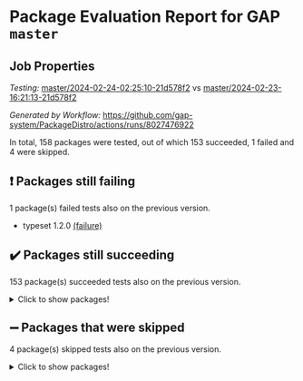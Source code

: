 # Package Evaluation Report for GAP `master`

## Job Properties

*Testing:* [master/2024-02-24-02:25:10-21d578f2](https://github.com/gap-system/PackageDistro/blob/data/reports/master/2024-02-24-02:25:10-21d578f2) vs [master/2024-02-23-16:21:13-21d578f2](https://github.com/gap-system/PackageDistro/blob/data/reports/master/2024-02-23-16:21:13-21d578f2)

*Generated by Workflow:* https://github.com/gap-system/PackageDistro/actions/runs/8027476922

In total, 158 packages were tested, out of which 153 succeeded, 1 failed and 4 were skipped.

## :exclamation: Packages still failing

1 package(s) failed tests also on the previous version.
- typeset 1.2.0 [(failure)](https://github.com/gap-system/PackageDistro/actions/runs/8027476922/job/21931612615)

## :heavy_check_mark: Packages still succeeding

153 package(s) succeeded tests also on the previous version.
<details><summary>Click to show packages!</summary>

- 4ti2interface 2023.02-04 [(success)](https://github.com/gap-system/PackageDistro/actions/runs/8027476922/job/21931596260)
- ace 5.6.2 [(success)](https://github.com/gap-system/PackageDistro/actions/runs/8027476922/job/21931596351)
- aclib 1.3.2 [(success)](https://github.com/gap-system/PackageDistro/actions/runs/8027476922/job/21931596455)
- agt 0.3.1 [(success)](https://github.com/gap-system/PackageDistro/actions/runs/8027476922/job/21931596560)
- alnuth 3.2.1 [(success)](https://github.com/gap-system/PackageDistro/actions/runs/8027476922/job/21931596645)
- anupq 3.3.0 [(success)](https://github.com/gap-system/PackageDistro/actions/runs/8027476922/job/21931596744)
- atlasrep 2.1.8 [(success)](https://github.com/gap-system/PackageDistro/actions/runs/8027476922/job/21931596820)
- autodoc 2023.06.19 [(success)](https://github.com/gap-system/PackageDistro/actions/runs/8027476922/job/21931596923)
- automata 1.15 [(success)](https://github.com/gap-system/PackageDistro/actions/runs/8027476922/job/21931598117)
- automgrp 1.3.2 [(success)](https://github.com/gap-system/PackageDistro/actions/runs/8027476922/job/21931598332)
- autpgrp 1.11 [(success)](https://github.com/gap-system/PackageDistro/actions/runs/8027476922/job/21931598541)
- cap 2024.02-04 [(success)](https://github.com/gap-system/PackageDistro/actions/runs/8027476922/job/21931598795)
- caratinterface 2.3.6 [(success)](https://github.com/gap-system/PackageDistro/actions/runs/8027476922/job/21931599988)
- cddinterface 2022.11.01 [(success)](https://github.com/gap-system/PackageDistro/actions/runs/8027476922/job/21931600073)
- circle 1.6.6 [(success)](https://github.com/gap-system/PackageDistro/actions/runs/8027476922/job/21931600146)
- classicpres 1.22 [(success)](https://github.com/gap-system/PackageDistro/actions/runs/8027476922/job/21931600216)
- cohomolo 1.6.11 [(success)](https://github.com/gap-system/PackageDistro/actions/runs/8027476922/job/21931600304)
- congruence 1.2.5 [(success)](https://github.com/gap-system/PackageDistro/actions/runs/8027476922/job/21931600397)
- corelg 1.56 [(success)](https://github.com/gap-system/PackageDistro/actions/runs/8027476922/job/21931600488)
- crime 1.6 [(success)](https://github.com/gap-system/PackageDistro/actions/runs/8027476922/job/21931600590)
- crisp 1.4.6 [(success)](https://github.com/gap-system/PackageDistro/actions/runs/8027476922/job/21931600656)
- crypting 0.10.4 [(success)](https://github.com/gap-system/PackageDistro/actions/runs/8027476922/job/21931600729)
- cryst 4.1.27 [(success)](https://github.com/gap-system/PackageDistro/actions/runs/8027476922/job/21931600822)
- crystcat 1.1.10 [(success)](https://github.com/gap-system/PackageDistro/actions/runs/8027476922/job/21931600907)
- ctbllib 1.3.7 [(success)](https://github.com/gap-system/PackageDistro/actions/runs/8027476922/job/21931600997)
- cubefree 1.19 [(success)](https://github.com/gap-system/PackageDistro/actions/runs/8027476922/job/21931601106)
- curlinterface 2.3.2 [(success)](https://github.com/gap-system/PackageDistro/actions/runs/8027476922/job/21931601205)
- cvec 2.8.1 [(success)](https://github.com/gap-system/PackageDistro/actions/runs/8027476922/job/21931601331)
- datastructures 0.3.0 [(success)](https://github.com/gap-system/PackageDistro/actions/runs/8027476922/job/21931601477)
- deepthought 1.0.6 [(success)](https://github.com/gap-system/PackageDistro/actions/runs/8027476922/job/21931601588)
- design 1.8 [(success)](https://github.com/gap-system/PackageDistro/actions/runs/8027476922/job/21931601689)
- difsets 2.3.1 [(success)](https://github.com/gap-system/PackageDistro/actions/runs/8027476922/job/21931601789)
- digraphs 1.7.1 [(success)](https://github.com/gap-system/PackageDistro/actions/runs/8027476922/job/21931601893)
- edim 1.3.8 [(success)](https://github.com/gap-system/PackageDistro/actions/runs/8027476922/job/21931602017)
- example 4.3.4 [(success)](https://github.com/gap-system/PackageDistro/actions/runs/8027476922/job/21931602139)
- examplesforhomalg 2023.10-01 [(success)](https://github.com/gap-system/PackageDistro/actions/runs/8027476922/job/21931602228)
- factint 1.6.3 [(success)](https://github.com/gap-system/PackageDistro/actions/runs/8027476922/job/21931602371)
- ferret 1.0.10 [(success)](https://github.com/gap-system/PackageDistro/actions/runs/8027476922/job/21931602522)
- fga 1.5.0 [(success)](https://github.com/gap-system/PackageDistro/actions/runs/8027476922/job/21931602665)
- fining 1.5.6 [(success)](https://github.com/gap-system/PackageDistro/actions/runs/8027476922/job/21931602789)
- float 1.0.4 [(success)](https://github.com/gap-system/PackageDistro/actions/runs/8027476922/job/21931602914)
- format 1.4.4 [(success)](https://github.com/gap-system/PackageDistro/actions/runs/8027476922/job/21931603030)
- forms 1.2.9 [(success)](https://github.com/gap-system/PackageDistro/actions/runs/8027476922/job/21931603146)
- fplsa 1.2.6 [(success)](https://github.com/gap-system/PackageDistro/actions/runs/8027476922/job/21931603308)
- fr 2.4.13 [(success)](https://github.com/gap-system/PackageDistro/actions/runs/8027476922/job/21931603439)
- francy 2.0.3 [(success)](https://github.com/gap-system/PackageDistro/actions/runs/8027476922/job/21931603566)
- fwtree 1.3 [(success)](https://github.com/gap-system/PackageDistro/actions/runs/8027476922/job/21931603693)
- gapdoc 1.6.6 [(success)](https://github.com/gap-system/PackageDistro/actions/runs/8027476922/job/21931603787)
- gauss 2023.02-04 [(success)](https://github.com/gap-system/PackageDistro/actions/runs/8027476922/job/21931603913)
- gaussforhomalg 2023.11-01 [(success)](https://github.com/gap-system/PackageDistro/actions/runs/8027476922/job/21931604036)
- gbnp 1.0.5 [(success)](https://github.com/gap-system/PackageDistro/actions/runs/8027476922/job/21931604169)
- generalizedmorphismsforcap 2024.01-01 [(success)](https://github.com/gap-system/PackageDistro/actions/runs/8027476922/job/21931604280)
- genss 1.6.8 [(success)](https://github.com/gap-system/PackageDistro/actions/runs/8027476922/job/21931604413)
- gradedmodules 2024.01-01 [(success)](https://github.com/gap-system/PackageDistro/actions/runs/8027476922/job/21931604539)
- gradedringforhomalg 2023.08-01 [(success)](https://github.com/gap-system/PackageDistro/actions/runs/8027476922/job/21931604677)
- grape 4.9.0 [(success)](https://github.com/gap-system/PackageDistro/actions/runs/8027476922/job/21931604790)
- groupoids 1.74 [(success)](https://github.com/gap-system/PackageDistro/actions/runs/8027476922/job/21931604898)
- grpconst 2.6.5 [(success)](https://github.com/gap-system/PackageDistro/actions/runs/8027476922/job/21931605017)
- guarana 0.96.3 [(success)](https://github.com/gap-system/PackageDistro/actions/runs/8027476922/job/21931605129)
- guava 3.18 [(success)](https://github.com/gap-system/PackageDistro/actions/runs/8027476922/job/21931605259)
- hap 1.62 [(success)](https://github.com/gap-system/PackageDistro/actions/runs/8027476922/job/21931605361)
- hapcryst 0.1.15 [(success)](https://github.com/gap-system/PackageDistro/actions/runs/8027476922/job/21931605482)
- hecke 1.5.3 [(success)](https://github.com/gap-system/PackageDistro/actions/runs/8027476922/job/21931605563)
- help 3.5 [(success)](https://github.com/gap-system/PackageDistro/actions/runs/8027476922/job/21931605645)
- homalg 2024.01-01 [(success)](https://github.com/gap-system/PackageDistro/actions/runs/8027476922/job/21931605744)
- homalgtocas 2023.11-01 [(success)](https://github.com/gap-system/PackageDistro/actions/runs/8027476922/job/21931605826)
- idrel 2.46 [(success)](https://github.com/gap-system/PackageDistro/actions/runs/8027476922/job/21931605924)
- images 1.3.2 [(success)](https://github.com/gap-system/PackageDistro/actions/runs/8027476922/job/21931606010)
- intpic 0.3.0 [(success)](https://github.com/gap-system/PackageDistro/actions/runs/8027476922/job/21931606091)
- io 4.8.2 [(success)](https://github.com/gap-system/PackageDistro/actions/runs/8027476922/job/21931606200)
- io_forhomalg 2023.02-04 [(success)](https://github.com/gap-system/PackageDistro/actions/runs/8027476922/job/21931606299)
- irredsol 1.4.4 [(success)](https://github.com/gap-system/PackageDistro/actions/runs/8027476922/job/21931606414)
- json 2.2.0 [(success)](https://github.com/gap-system/PackageDistro/actions/runs/8027476922/job/21931606498)
- jupyterkernel 1.5.0 [(success)](https://github.com/gap-system/PackageDistro/actions/runs/8027476922/job/21931606589)
- jupyterviz 1.5.6 [(success)](https://github.com/gap-system/PackageDistro/actions/runs/8027476922/job/21931606689)
- kan 1.37 [(success)](https://github.com/gap-system/PackageDistro/actions/runs/8027476922/job/21931606778)
- kbmag 1.5.11 [(success)](https://github.com/gap-system/PackageDistro/actions/runs/8027476922/job/21931606850)
- laguna 3.9.6 [(success)](https://github.com/gap-system/PackageDistro/actions/runs/8027476922/job/21931606938)
- liealgdb 2.2.1 [(success)](https://github.com/gap-system/PackageDistro/actions/runs/8027476922/job/21931607003)
- liepring 2.8 [(success)](https://github.com/gap-system/PackageDistro/actions/runs/8027476922/job/21931607095)
- liering 2.4.2 [(success)](https://github.com/gap-system/PackageDistro/actions/runs/8027476922/job/21931607177)
- linearalgebraforcap 2024.02-02 [(success)](https://github.com/gap-system/PackageDistro/actions/runs/8027476922/job/21931607261)
- localizeringforhomalg 2023.10-01 [(success)](https://github.com/gap-system/PackageDistro/actions/runs/8027476922/job/21931607331)
- loops 3.4.3 [(success)](https://github.com/gap-system/PackageDistro/actions/runs/8027476922/job/21931607391)
- lpres 1.0.3 [(success)](https://github.com/gap-system/PackageDistro/actions/runs/8027476922/job/21931607460)
- majoranaalgebras 1.5.1 [(success)](https://github.com/gap-system/PackageDistro/actions/runs/8027476922/job/21931607544)
- mapclass 1.4.6 [(success)](https://github.com/gap-system/PackageDistro/actions/runs/8027476922/job/21931607626)
- matgrp 0.70 [(success)](https://github.com/gap-system/PackageDistro/actions/runs/8027476922/job/21931607697)
- matricesforhomalg 2024.02-01 [(success)](https://github.com/gap-system/PackageDistro/actions/runs/8027476922/job/21931607798)
- modisom 2.5.4 [(success)](https://github.com/gap-system/PackageDistro/actions/runs/8027476922/job/21931607898)
- modulepresentationsforcap 2024.01-04 [(success)](https://github.com/gap-system/PackageDistro/actions/runs/8027476922/job/21931607967)
- modules 2024.01-01 [(success)](https://github.com/gap-system/PackageDistro/actions/runs/8027476922/job/21931608034)
- monoidalcategories 2024.02-03 [(success)](https://github.com/gap-system/PackageDistro/actions/runs/8027476922/job/21931608109)
- nconvex 2022.09-01 [(success)](https://github.com/gap-system/PackageDistro/actions/runs/8027476922/job/21931608217)
- nilmat 1.4.2 [(success)](https://github.com/gap-system/PackageDistro/actions/runs/8027476922/job/21931608322)
- nock 1.5 [(success)](https://github.com/gap-system/PackageDistro/actions/runs/8027476922/job/21931608418)
- normalizinterface 1.3.6 [(success)](https://github.com/gap-system/PackageDistro/actions/runs/8027476922/job/21931608483)
- nq 2.5.11 [(success)](https://github.com/gap-system/PackageDistro/actions/runs/8027476922/job/21931608555)
- numericalsgps 1.3.1 [(success)](https://github.com/gap-system/PackageDistro/actions/runs/8027476922/job/21931608628)
- openmath 11.5.3 [(success)](https://github.com/gap-system/PackageDistro/actions/runs/8027476922/job/21931608705)
- orb 4.9.0 [(success)](https://github.com/gap-system/PackageDistro/actions/runs/8027476922/job/21931608786)
- packagemanager 1.4.3 [(success)](https://github.com/gap-system/PackageDistro/actions/runs/8027476922/job/21931608855)
- patternclass 2.4.3 [(success)](https://github.com/gap-system/PackageDistro/actions/runs/8027476922/job/21931608937)
- permut 2.0.5 [(success)](https://github.com/gap-system/PackageDistro/actions/runs/8027476922/job/21931609012)
- polenta 1.3.10 [(success)](https://github.com/gap-system/PackageDistro/actions/runs/8027476922/job/21931609108)
- polymaking 0.8.7 [(success)](https://github.com/gap-system/PackageDistro/actions/runs/8027476922/job/21931609200)
- primgrp 3.4.4 [(success)](https://github.com/gap-system/PackageDistro/actions/runs/8027476922/job/21931609264)
- profiling 2.5.4 [(success)](https://github.com/gap-system/PackageDistro/actions/runs/8027476922/job/21931609345)
- qdistrnd 0.9.3 [(success)](https://github.com/gap-system/PackageDistro/actions/runs/8027476922/job/21931609428)
- qpa 1.35 [(success)](https://github.com/gap-system/PackageDistro/actions/runs/8027476922/job/21931609511)
- quagroup 1.8.4 [(success)](https://github.com/gap-system/PackageDistro/actions/runs/8027476922/job/21931609598)
- radiroot 2.9 [(success)](https://github.com/gap-system/PackageDistro/actions/runs/8027476922/job/21931609707)
- rcwa 4.7.1 [(success)](https://github.com/gap-system/PackageDistro/actions/runs/8027476922/job/21931609801)
- rds 1.8 [(success)](https://github.com/gap-system/PackageDistro/actions/runs/8027476922/job/21931609891)
- recog 1.4.2 [(success)](https://github.com/gap-system/PackageDistro/actions/runs/8027476922/job/21931609961)
- repndecomp 1.3.0 [(success)](https://github.com/gap-system/PackageDistro/actions/runs/8027476922/job/21931610046)
- repsn 3.1.2 [(success)](https://github.com/gap-system/PackageDistro/actions/runs/8027476922/job/21931610141)
- resclasses 4.7.3 [(success)](https://github.com/gap-system/PackageDistro/actions/runs/8027476922/job/21931610226)
- ringsforhomalg 2023.11-02 [(success)](https://github.com/gap-system/PackageDistro/actions/runs/8027476922/job/21931610327)
- sco 2023.08-01 [(success)](https://github.com/gap-system/PackageDistro/actions/runs/8027476922/job/21931610416)
- scscp 2.4.2 [(success)](https://github.com/gap-system/PackageDistro/actions/runs/8027476922/job/21931610518)
- semigroups 5.3.6 [(success)](https://github.com/gap-system/PackageDistro/actions/runs/8027476922/job/21931610600)
- sglppow 2.3 [(success)](https://github.com/gap-system/PackageDistro/actions/runs/8027476922/job/21931610708)
- sgpviz 0.999.5 [(success)](https://github.com/gap-system/PackageDistro/actions/runs/8027476922/job/21931610808)
- simpcomp 2.1.14 [(success)](https://github.com/gap-system/PackageDistro/actions/runs/8027476922/job/21931610898)
- singular 2023.02.09 [(success)](https://github.com/gap-system/PackageDistro/actions/runs/8027476922/job/21931610984)
- sl2reps 1.1 [(success)](https://github.com/gap-system/PackageDistro/actions/runs/8027476922/job/21931611065)
- sla 1.5.3 [(success)](https://github.com/gap-system/PackageDistro/actions/runs/8027476922/job/21931611131)
- smallgrp 1.5.3 [(success)](https://github.com/gap-system/PackageDistro/actions/runs/8027476922/job/21931611229)
- smallsemi 0.6.13 [(success)](https://github.com/gap-system/PackageDistro/actions/runs/8027476922/job/21931611305)
- sonata 2.9.6 [(success)](https://github.com/gap-system/PackageDistro/actions/runs/8027476922/job/21931611397)
- sophus 1.27 [(success)](https://github.com/gap-system/PackageDistro/actions/runs/8027476922/job/21931611472)
- sotgrps 1.2 [(success)](https://github.com/gap-system/PackageDistro/actions/runs/8027476922/job/21931611553)
- spinsym 1.5.2 [(success)](https://github.com/gap-system/PackageDistro/actions/runs/8027476922/job/21931611627)
- standardff 1.0 [(success)](https://github.com/gap-system/PackageDistro/actions/runs/8027476922/job/21931611770)
- symbcompcc 1.3.2 [(success)](https://github.com/gap-system/PackageDistro/actions/runs/8027476922/job/21931611905)
- thelma 1.3 [(success)](https://github.com/gap-system/PackageDistro/actions/runs/8027476922/job/21931612006)
- tomlib 1.2.11 [(success)](https://github.com/gap-system/PackageDistro/actions/runs/8027476922/job/21931612104)
- toolsforhomalg 2023.11-01 [(success)](https://github.com/gap-system/PackageDistro/actions/runs/8027476922/job/21931612226)
- toric 1.9.5 [(success)](https://github.com/gap-system/PackageDistro/actions/runs/8027476922/job/21931612324)
- toricvarieties 2022.07.13 [(success)](https://github.com/gap-system/PackageDistro/actions/runs/8027476922/job/21931612408)
- transgrp 3.6.5 [(success)](https://github.com/gap-system/PackageDistro/actions/runs/8027476922/job/21931612498)
- ugaly 4.1.3 [(success)](https://github.com/gap-system/PackageDistro/actions/runs/8027476922/job/21931612712)
- unipot 1.5 [(success)](https://github.com/gap-system/PackageDistro/actions/runs/8027476922/job/21931612831)
- unitlib 4.2.0 [(success)](https://github.com/gap-system/PackageDistro/actions/runs/8027476922/job/21931612957)
- utils 0.85 [(success)](https://github.com/gap-system/PackageDistro/actions/runs/8027476922/job/21931613103)
- uuid 0.7 [(success)](https://github.com/gap-system/PackageDistro/actions/runs/8027476922/job/21931613179)
- walrus 0.9991 [(success)](https://github.com/gap-system/PackageDistro/actions/runs/8027476922/job/21931613267)
- wedderga 4.10.5 [(success)](https://github.com/gap-system/PackageDistro/actions/runs/8027476922/job/21931613369)
- xmod 2.92 [(success)](https://github.com/gap-system/PackageDistro/actions/runs/8027476922/job/21931613501)
- xmodalg 1.23 [(success)](https://github.com/gap-system/PackageDistro/actions/runs/8027476922/job/21931613622)
- yangbaxter 0.10.3 [(success)](https://github.com/gap-system/PackageDistro/actions/runs/8027476922/job/21931613743)
- zeromqinterface 0.14 [(success)](https://github.com/gap-system/PackageDistro/actions/runs/8027476922/job/21931613842)
</details>

## :heavy_minus_sign: Packages that were skipped

4 package(s) skipped tests also on the previous version.
<details><summary>Click to show packages!</summary>

- browse 1.8.21 [(skipped)](https://github.com/gap-system/PackageDistro/actions/runs/8027476922/job/21931474033)
- itc 1.5.1 [(skipped)](https://github.com/gap-system/PackageDistro/actions/runs/8027476922/job/21931474033)
- polycyclic 2.16 [(skipped)](https://github.com/gap-system/PackageDistro/actions/runs/8027476922/job/21931474033)
- xgap 4.32 [(skipped)](https://github.com/gap-system/PackageDistro/actions/runs/8027476922/job/21931474033)
</details>

